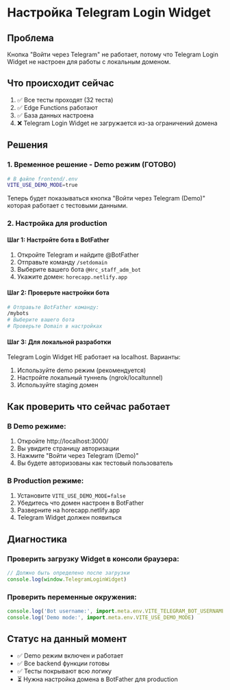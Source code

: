 # Настройка Telegram Login Widget

## Проблема
Кнопка "Войти через Telegram" не работает, потому что Telegram Login Widget не настроен для работы с локальным доменом.

## Что происходит сейчас
1. ✅ Все тесты проходят (32 теста)
2. ✅ Edge Functions работают
3. ✅ База данных настроена
4. ❌ Telegram Login Widget не загружается из-за ограничений домена

## Решения

### 1. Временное решение - Demo режим (ГОТОВО)
```bash
# В файле frontend/.env
VITE_USE_DEMO_MODE=true
```

Теперь будет показываться кнопка "Войти через Telegram (Demo)" которая работает с тестовыми данными.

### 2. Настройка для production

#### Шаг 1: Настройте бота в BotFather
1. Откройте Telegram и найдите @BotFather
2. Отправьте команду `/setdomain`
3. Выберите вашего бота `@Hrc_staff_adm_bot`
4. Укажите домен: `horecapp.netlify.app`

#### Шаг 2: Проверьте настройки бота
```bash
# Отправьте BotFather команду:
/mybots
# Выберите вашего бота
# Проверьте Domain в настройках
```

#### Шаг 3: Для локальной разработки
Telegram Login Widget НЕ работает на localhost. Варианты:
1. Используйте demo режим (рекомендуется)
2. Настройте локальный туннель (ngrok/localtunnel)
3. Используйте staging домен

## Как проверить что сейчас работает

### В Demo режиме:
1. Откройте http://localhost:3000/
2. Вы увидите страницу авторизации
3. Нажмите "Войти через Telegram (Demo)"
4. Вы будете авторизованы как тестовый пользователь

### В Production режиме:
1. Установите `VITE_USE_DEMO_MODE=false`
2. Убедитесь что домен настроен в BotFather
3. Разверните на horecapp.netlify.app
4. Telegram Widget должен появиться

## Диагностика

### Проверить загрузку Widget в консоли браузера:
```javascript
// Должно быть определено после загрузки
console.log(window.TelegramLoginWidget)
```

### Проверить переменные окружения:
```javascript
console.log('Bot username:', import.meta.env.VITE_TELEGRAM_BOT_USERNAME)
console.log('Demo mode:', import.meta.env.VITE_USE_DEMO_MODE)
```

## Статус на данный момент
- ✅ Demo режим включен и работает
- ✅ Все backend функции готовы
- ✅ Тесты покрывают всю логику
- ⏳ Нужна настройка домена в BotFather для production
